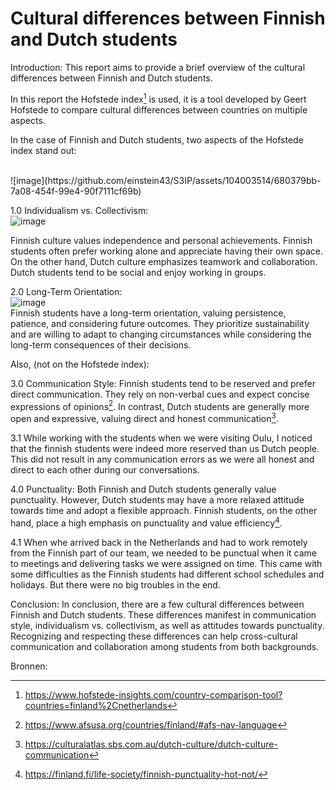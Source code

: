 
<h1>Cultural differences between Finnish and Dutch students</h1>


Introduction:
This report aims to provide a brief overview of the cultural differences between Finnish and Dutch students.  

In this report the Hofstede index[^7] is used, it is a tool developed by Geert Hofstede to compare cultural differences between countries on multiple aspects.

In the case of Finnish and Dutch students, two aspects of the Hofstede index stand out:

</br>
![image](https://github.com/einstein43/S3IP/assets/104003514/680379bb-7a08-454f-99e4-90f7111cf69b)
</br>

1.0 Individualism vs. Collectivism:
</br>
![image](https://github.com/einstein43/S3IP/assets/104003514/c2acdfcb-419e-4830-8a85-9d6e017af51b)
</br>

Finnish culture values independence and personal achievements. Finnish students often prefer working alone and appreciate having their own space. On the other hand, Dutch culture emphasizes teamwork and collaboration. Dutch students tend to be social and enjoy working in groups.

2.0 Long-Term Orientation:
</br>
![image](https://github.com/einstein43/S3IP/assets/104003514/da94eb52-0669-4eb1-b26a-445b6371789b)
</br>
Finnish students have a long-term orientation, valuing persistence, patience, and considering future outcomes. They prioritize sustainability and are willing to adapt to changing circumstances while considering the long-term consequences of their decisions.


Also, (not on the Hofstede index):

3.0 Communication Style: Finnish students tend to be reserved and prefer direct communication. They rely on non-verbal cues and expect concise expressions of opinions[^1].
In contrast, Dutch students are generally more open and expressive, valuing direct and honest communication[^2].

3.1 While working with the students when we were visiting Oulu, I noticed that the finnish students were indeed more reserved than us Dutch people.
This did not result in any communication errors as we were all honest and direct to each other during our conversations.

4.0 Punctuality: Both Finnish and Dutch students generally value punctuality. 
However, Dutch students may have a more relaxed attitude towards time and adopt a flexible approach. Finnish students, on the other hand, place a high emphasis on punctuality and value efficiency[^5].

4.1 When whe arrived back in the Netherlands and had to work remotely from the Finnish part of our team, we needed to be punctual when it came to meetings and delivering tasks we were assigned on time. This came with some difficulties as the Finnish students had different school schedules and holidays. But there were no big troubles in the end.


Conclusion:
In conclusion, there are a few cultural differences between Finnish and Dutch students. 
These differences manifest in communication style, individualism vs. collectivism,  as well as attitudes towards punctuality. 
Recognizing and respecting these differences can help cross-cultural communication and collaboration among students from both backgrounds.

Bronnen:
[^1]: https://www.afsusa.org/countries/finland/#afs-nav-language
[^2]: https://culturalatlas.sbs.com.au/dutch-culture/dutch-culture-communication
[^3]: https://www.valamis.com/blog/guide-to-finnish-work-culture
[^4]: https://platform.globig.co/knowledgebase/NL/doing-business-in-the-netherlands/netherlands-business-culture
[^5]: https://finland.fi/life-society/finnish-punctuality-hot-not/
[^6]: https://culturalatlas.sbs.com.au/dutch-culture/dutch-culture-etiquette
[^7]: https://www.hofstede-insights.com/country-comparison-tool?countries=finland%2Cnetherlands
